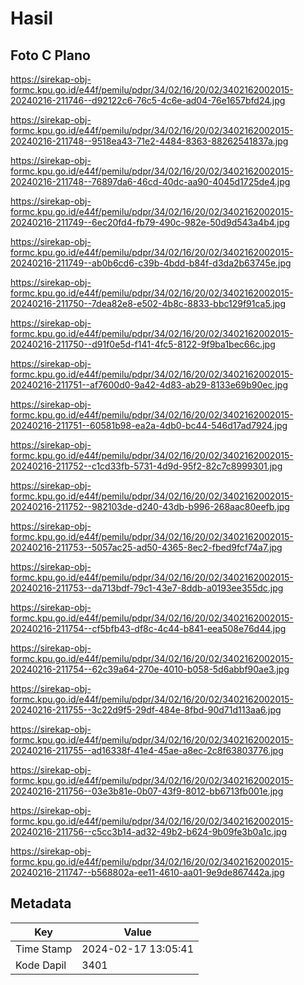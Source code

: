 # Hasil

## Foto C Plano

https://sirekap-obj-formc.kpu.go.id/e44f/pemilu/pdpr/34/02/16/20/02/3402162002015-20240216-211746--d92122c6-76c5-4c6e-ad04-76e1657bfd24.jpg

https://sirekap-obj-formc.kpu.go.id/e44f/pemilu/pdpr/34/02/16/20/02/3402162002015-20240216-211748--9518ea43-71e2-4484-8363-88262541837a.jpg

https://sirekap-obj-formc.kpu.go.id/e44f/pemilu/pdpr/34/02/16/20/02/3402162002015-20240216-211748--76897da6-46cd-40dc-aa90-4045d1725de4.jpg

https://sirekap-obj-formc.kpu.go.id/e44f/pemilu/pdpr/34/02/16/20/02/3402162002015-20240216-211749--6ec20fd4-fb79-490c-982e-50d9d543a4b4.jpg

https://sirekap-obj-formc.kpu.go.id/e44f/pemilu/pdpr/34/02/16/20/02/3402162002015-20240216-211749--ab0b6cd6-c39b-4bdd-b84f-d3da2b63745e.jpg

https://sirekap-obj-formc.kpu.go.id/e44f/pemilu/pdpr/34/02/16/20/02/3402162002015-20240216-211750--7dea82e8-e502-4b8c-8833-bbc129f91ca5.jpg

https://sirekap-obj-formc.kpu.go.id/e44f/pemilu/pdpr/34/02/16/20/02/3402162002015-20240216-211750--d91f0e5d-f141-4fc5-8122-9f9ba1bec66c.jpg

https://sirekap-obj-formc.kpu.go.id/e44f/pemilu/pdpr/34/02/16/20/02/3402162002015-20240216-211751--af7600d0-9a42-4d83-ab29-8133e69b90ec.jpg

https://sirekap-obj-formc.kpu.go.id/e44f/pemilu/pdpr/34/02/16/20/02/3402162002015-20240216-211751--60581b98-ea2a-4db0-bc44-546d17ad7924.jpg

https://sirekap-obj-formc.kpu.go.id/e44f/pemilu/pdpr/34/02/16/20/02/3402162002015-20240216-211752--c1cd33fb-5731-4d9d-95f2-82c7c8999301.jpg

https://sirekap-obj-formc.kpu.go.id/e44f/pemilu/pdpr/34/02/16/20/02/3402162002015-20240216-211752--982103de-d240-43db-b996-268aac80eefb.jpg

https://sirekap-obj-formc.kpu.go.id/e44f/pemilu/pdpr/34/02/16/20/02/3402162002015-20240216-211753--5057ac25-ad50-4365-8ec2-fbed9fcf74a7.jpg

https://sirekap-obj-formc.kpu.go.id/e44f/pemilu/pdpr/34/02/16/20/02/3402162002015-20240216-211753--da713bdf-79c1-43e7-8ddb-a0193ee355dc.jpg

https://sirekap-obj-formc.kpu.go.id/e44f/pemilu/pdpr/34/02/16/20/02/3402162002015-20240216-211754--cf5bfb43-df8c-4c44-b841-eea508e76d44.jpg

https://sirekap-obj-formc.kpu.go.id/e44f/pemilu/pdpr/34/02/16/20/02/3402162002015-20240216-211754--62c39a64-270e-4010-b058-5d6abbf90ae3.jpg

https://sirekap-obj-formc.kpu.go.id/e44f/pemilu/pdpr/34/02/16/20/02/3402162002015-20240216-211755--3c22d9f5-29df-484e-8fbd-90d71d113aa6.jpg

https://sirekap-obj-formc.kpu.go.id/e44f/pemilu/pdpr/34/02/16/20/02/3402162002015-20240216-211755--ad16338f-41e4-45ae-a8ec-2c8f63803776.jpg

https://sirekap-obj-formc.kpu.go.id/e44f/pemilu/pdpr/34/02/16/20/02/3402162002015-20240216-211756--03e3b81e-0b07-43f9-8012-bb6713fb001e.jpg

https://sirekap-obj-formc.kpu.go.id/e44f/pemilu/pdpr/34/02/16/20/02/3402162002015-20240216-211756--c5cc3b14-ad32-49b2-b624-9b09fe3b0a1c.jpg

https://sirekap-obj-formc.kpu.go.id/e44f/pemilu/pdpr/34/02/16/20/02/3402162002015-20240216-211747--b568802a-ee11-4610-aa01-9e9de867442a.jpg


## Metadata

| Key        | Value               |
| ---------- | ------------------- |
| Time Stamp | 2024-02-17 13:05:41 |
| Kode Dapil | 3401                |



